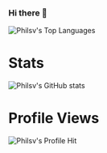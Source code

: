 ### Hi there 👋

![Philsv's Top Languages](https://github-readme-stats.vercel.app/api/top-langs/?username=philsv&show_icons=true&theme=github_dark)

# Stats
![Philsv's GitHub stats](https://github-readme-stats.vercel.app/api?username=philsv&show_icons=true&theme=github_dark_dimmed)

# Profile Views
![Philsv's Profile Hit](https://komarev.com/ghpvc/?username=philsv&color=blue)

<!--
**philsv/philsv** is a ✨ _special_ ✨ repository because its `README.md` (this file) appears on your GitHub profile.

Here are some ideas to get you started:

- 🔭 I’m currently working on ...
- 🌱 I’m currently learning ...
- 👯 I’m looking to collaborate on ...
- 🤔 I’m looking for help with ...
- 💬 Ask me about ...
- 📫 How to reach me: ...
- 😄 Pronouns: ...
- ⚡ Fun fact: ...
-->
